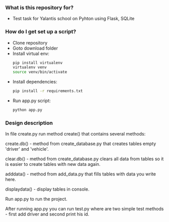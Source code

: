### What is this repository for? ###

* Test task for Yalantis school on Pyhton using Flask, SQLite

### How do I get set up a script? ###

* Clone repository
* Goto download folder
* Install virtual env:
    ```bash
    pip install virtualenv
    virtualenv venv
    source venv/bin/activate
    ```
* Install dependencies:
    ```bash
    pip install -r requirements.txt
    ```
* Run app.py script:  
    ```bash
    python app.py
    ```

### Design description

In file create.py run method create() that contains several methods:

create.db() - method from create_database.py that creates tables empty 'driver' and 'vehicle'.

clear.db() - method from create_database.py clears all data from tables so it is easier to create tables with new data again.

adddata() - method from add_data.py that fills tables with data you write here.

displaydata() - display tables in console.

Run app.py to run the project.

After running app.py you can run test.py where are two simple test methods - first add driver and second print his id.
